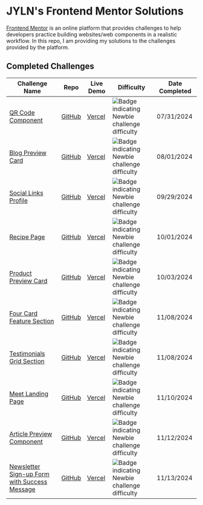 # JYLN's Frontend Mentor Solutions

[Frontend Mentor](https://frontendmentor.io) is an online platform that provides challenges to help developers practice building websites/web components in a realistic workflow. In this repo, I am providing my solutions to the challenges provided by the platform.

## Completed Challenges

| Challenge Name                                                                                                                                  | Repo                                                                  | Live Demo                                                              | Difficulty                                                                                                                                                 | Date Completed |
| ----------------------------------------------------------------------------------------------------------------------------------------------- | --------------------------------------------------------------------- | ---------------------------------------------------------------------- | ---------------------------------------------------------------------------------------------------------------------------------------------------------- | -------------- |
| [QR Code Component](https://www.frontendmentor.io/challenges/qr-code-component-iux_sIO_H)                                                       | [GitHub](https://github.com/JYLN/qr-component-challenge)              | [Vercel](https://jyln-qr-component-challenge.vercel.app/)              | <img src="https://img.shields.io/badge/Newbie-6abecd?style=for-the-badge" alt="Badge indicating Newbie challenge difficulty" style="vertical-align: top;"> | 07/31/2024     |
| [Blog Preview Card](https://www.frontendmentor.io/challenges/blog-preview-card-ckPaj01IcS)                                                      | [GitHub](https://github.com/JYLN/blog-preview-card-challenge)         | [Vercel](https://jyln-blog-preview-card-challenge.vercel.app/)         | <img src="https://img.shields.io/badge/Newbie-6abecd?style=for-the-badge" alt="Badge indicating Newbie challenge difficulty" style="vertical-align: top;"> | 08/01/2024     |
| [Social Links Profile](https://www.frontendmentor.io/challenges/social-links-profile-UG32l9m6dQ)                                                | [GitHub](https://github.com/JYLN/social-links-profile-challenge)      | [Vercel](https://jyln-social-links-profile-challenge.vercel.app/)      | <img src="https://img.shields.io/badge/Newbie-6abecd?style=for-the-badge" alt="Badge indicating Newbie challenge difficulty" style="vertical-align: top;"> | 09/29/2024     |
| [Recipe Page](https://www.frontendmentor.io/challenges/recipe-page-KiTsR8QQKm)                                                                  | [GitHub](https://github.com/JYLN/recipe-page-challenge)               | [Vercel](https://jyln-recipe-page-challenge.vercel.app/)               | <img src="https://img.shields.io/badge/Newbie-6abecd?style=for-the-badge" alt="Badge indicating Newbie challenge difficulty" style="vertical-align: top;"> | 10/01/2024     |
| [Product Preview Card](https://www.frontendmentor.io/challenges/product-preview-card-component-GO7UmttRfa)                                      | [GitHub](https://github.com/JYLN/product-preview-card-challenge)      | [Vercel](https://jyln-product-preview-card-challenge.vercel.app/)      | <img src="https://img.shields.io/badge/Newbie-6abecd?style=for-the-badge" alt="Badge indicating Newbie challenge difficulty" style="vertical-align: top;"> | 10/03/2024     |
| [Four Card Feature Section](https://www.frontendmentor.io/challenges/four-card-feature-section-weK1eFYK)                                        | [GitHub](https://github.com/JYLN/four-card-feature-challenge)         | [Vercel](https://jyln-four-card-feature-challenge.vercel.app/)         | <img src="https://img.shields.io/badge/Newbie-6abecd?style=for-the-badge" alt="Badge indicating Newbie challenge difficulty" style="vertical-align: top;"> | 11/08/2024     |
| [Testimonials Grid Section](https://www.frontendmentor.io/challenges/testimonials-grid-section-Nnw6J7Un7)                                       | [GitHub](https://github.com/JYLN/testimonials-grid-challenge)         | [Vercel](https://jyln-testimonials-grid-challenge.vercel.app/)         | <img src="https://img.shields.io/badge/Junior-aad742?style=for-the-badge" alt="Badge indicating Newbie challenge difficulty" style="vertical-align: top;"> | 11/08/2024     |
| [Meet Landing Page](https://www.frontendmentor.io/challenges/meet-landing-page-rbTDS6OUR)                                                       | [GitHub](https://github.com/JYLN/meet-landing-page-challenge)         | [Vercel](https://jyln-meet-landing-page-challenge.vercel.app/)         | <img src="https://img.shields.io/badge/Newbie-6abecd?style=for-the-badge" alt="Badge indicating Newbie challenge difficulty" style="vertical-align: top;"> | 11/10/2024     |
| [Article Preview Component](https://www.frontendmentor.io/challenges/article-preview-component-dYBN_pYFT)                                       | [GitHub](https://github.com/JYLN/article-preview-component-challenge) | [Vercel](https://jyln-article-preview-component-challenge.vercel.app/) | <img src="https://img.shields.io/badge/Newbie-6abecd?style=for-the-badge" alt="Badge indicating Newbie challenge difficulty" style="vertical-align: top;"> | 11/12/2024     |
| [Newsletter Sign-up Form with Success Message](https://www.frontendmentor.io/challenges/newsletter-signup-form-with-success-message-3FC1AZbNrv) | [GitHub](https://github.com/JYLN/newsletter-signup-challenge)         | [Vercel](https://jyln-newsletter-signup-challenge.vercel.app/)         | <img src="https://img.shields.io/badge/Junior-aad742?style=for-the-badge" alt="Badge indicating Newbie challenge difficulty" style="vertical-align: top;"> | 11/13/2024     |

<!-- Image Quickrefernce -->

[newbie_badge]: https://img.shields.io/badge/Newbie-6abecd?style=for-the-badge
[junior_badge]: https://img.shields.io/badge/Junior-aad742?style=for-the-badge
[intermediate_badge]: https://img.shields.io/badge/Intermediate-f1b604?style=for-the-badge
[advanced_badge]: https://img.shields.io/badge/Advanced-f48925?style=for-the-badge
[guru_badge]: https://img.shields.io/badge/Guru-ed2c49?style=for-the-badge
